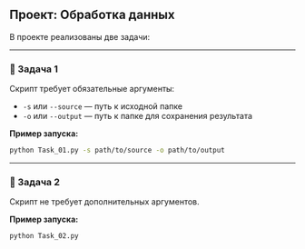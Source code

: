 ## Проект: Обработка данных

В проекте реализованы две задачи:

---

### 🧹 Задача 1

Скрипт требует обязательные аргументы:

- `-s` или `--source` — путь к исходной папке
- `-o` или `--output` — путь к папке для сохранения результата

**Пример запуска:**

```bash
python Task_01.py -s path/to/source -o path/to/output
```

---

### 🧹 Задача 2

Скрипт не требует дополнительных аргументов.

**Пример запуска:**

```bash
python Task_02.py
```

